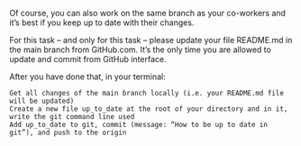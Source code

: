 Of course, you can also work on the same branch as your co-workers and it’s best if you keep up to date with their changes.

For this task – and only for this task – please update your file README.md in the main branch from GitHub.com. It’s the only time you are allowed to update and commit from GitHub interface.

After you have done that, in your terminal:

    Get all changes of the main branch locally (i.e. your README.md file will be updated)
    Create a new file up_to_date at the root of your directory and in it, write the git command line used
    Add up_to_date to git, commit (message: “How to be up to date in git”), and push to the origin
